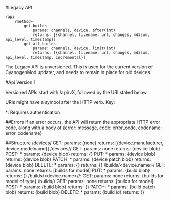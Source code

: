 #Legacy API

    /api
    	?method=
    		get_builds
    			params: channels, device, after(int)
    			returns: [{channel, filename, url, changes, md5sum, api_level, timestamp}]
    		get_all_builds
    			params: channels, device, limit(int)
    			returns: [{channel, filename, url, changes, md5sum, api_level, timestamp, incremental}]

The Legacy API is unversioned. This is used for the current version of CyanogenMod updater, and needs to remain in place for old devices.

#Api Version 1

Versioned APIs start with /api/vX, followed by the URI stated below.

URIs might have a symbol after the HTTP verb. Key:

\*: Requires authentication

##Errors
If an error occurs, the API will return the appropriate HTTP error code, along with a body of {error: message, code: error_code, codename: error_codename}

##Structure
    /devices/
      GET:
        params: (none)
        returns: [{device.manufacturer, device.modelname}]
    /devices/<name>/
      GET:
        params: none
        returns: {device blob}
     POST: *
        params: {device blob}
        returns: {}
      PUT: *
        params: {device blob}
        returns: {device blob}
      PATCH: *
        params: {device patch blob}
        returns: {device blob}
      DELETE: *
        params: {}
        returns: {}
    /builds/<device.name>/
      GET:
        params: none
        returns: [builds for model]
      PUT: *
        params: {build blob}
        returns: {}
    /builds/<device.name>/<type>/:
      GET:
        params: none
        returns: {builds for model of type}
    /builds/<id>/
      GET:
        params: none
        returns: [builds for model]
      POST: *
        params: {build blob}
        returns: {}
      PATCH: *
        params: {build patch blob}
        returns: {build blob}
      DELETE: *
        params: {build id}
        returns: {}
